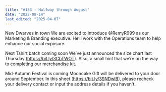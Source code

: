 ```yaml
---
title: "#133 - Halfway through August"
date: "2022-08-14"
last_edited: "2025-04-07"
---
```


New Dwarves in town
We are excited to introduce @RemyR999 as our Marketing & Branding executive. He’ll work with the Operations team to help enhance our social exposure.

Next Tshirt batch coming soon
We’ve just announced the size chart last Thursday (<https://bit.ly/3CbTWOT>). Also, a small hint that we’re on the way to completing our merchandise kit.

Mid-Autumn Festival is coming
Mooncake Gift will be delivered to your door around September. In this sheet (<https://bit.ly/3SNDwlB>), please recheck your delivery contact or input the address details if you haven't.
